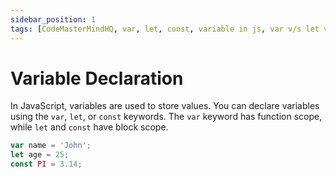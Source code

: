```yaml
---
sidebar_position: 1
tags: [CodeMasterMindHQ, var, let, const, variable in js, var v/s let v/s const]
---
```


# Variable Declaration

In JavaScript, variables are used to store values. You can declare variables using the `var`, `let`, or `const` keywords. The `var` keyword has function scope, while `let` and `const` have block scope.

```js
var name = 'John';
let age = 25;
const PI = 3.14;
```